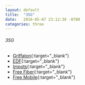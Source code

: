 ```yaml
---
layout: default
title:  "35G"
date:   2016-05-07 23:12:38 -0700
categories: three
---
```

###### 35G
*   [Griffaton](https://www.griffaton.fr){:target="_blank"}
*   [EDF](https://espace-client.edf.fr/){:target="_blank"}
*   [Impots](https://cfspart.impots.gouv.fr){:target="_blank"}
*   [Free Fiber](https://subscribe.free.fr/login/){:target="_blank"}
*   [Free Mobile](https://mobile.free.fr/account/v2/login){:target="_blank"}

